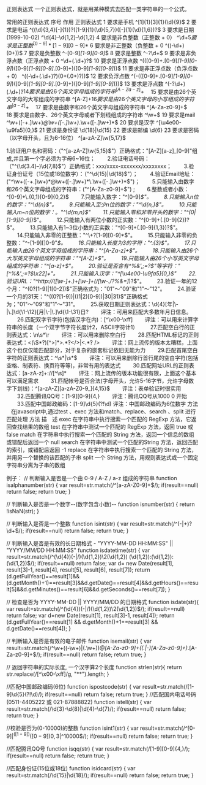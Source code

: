正则表达式
一个正则表达式，就是用某种模式去匹配一类字符串的一个公式。

常用的正则表达式
序号	作用	正则表达式
1	要求是手机	^[1]{1}[3]{1}(\d){9}$
2	要求是电话	^((\d){3,4}[-]{1})?([1-9]{1}(\d){5,7})([-]{1}(\d){1,6})?$
3	要求是日期(1999-10-02)	^\d{4}-\d{1,2}-\d{1,2}
4	要求是非负整数（正整数 + 0）	^\d+$　
5	要求是正整数	^[0-9]*[1-9][0-9]*$
6	要求是非正整数（负整数 + 0	^((-\d+)(0+))$
7	要求是负整数	^-[0-9]*[1-9][0-9]*$
8	要求是整数	^-?\d+$
9	要求是非负浮点数（正浮点数 + 0	^\d+(\.\d+)?$
10	要求是正浮点数	^(([0-9]+\.[0-9]*[1-9][0-9]*)([0-9]*[1-9][0-9]*\.[0-9]+)([0-9]*[1-9][0-9]*))$
11	要求是非正浮点数（负浮点数 + 0）	^((-\d+(\.\d+)?)(0+(\.0+)?))$
12	要求负浮点数	^(-(([0-9]+\.[0-9]*[1-9][0-9]*)([0-9]*[1-9][0-9]*\.[0-9]+)([0-9]*[1-9][0-9]*)))$
13	要求是浮点数	^(-?\d+)(\.\d+)?$　
14	要求是由26个英文字母组成的字符串	^[A-Za-z]+$　
15	要求是由26个英文字母的大写组成的字符串	^[A-Z]+$　
16	要求是由26个英文字母的小写组成的字符串	^[a-z]+$　
17	要求是由数字和26个英文字母组成的字符串	^[A-Za-z0-9]+$　
18	要求是由数字、26个英文字母或者下划线组成的字符串	^\w+$
19	要求是mail	^\w+([-+.]\w+)*@\w+([-.]\w+)*\.\w+([-.]\w+)*$
20	要求是汉字	^[\u4e00-\u9fa5]{0,}$
21	要求是身份证	\d{18}|\d{15}
22	要求是邮编	\d{6}
23	要求是密码（以字母开头，且为6-16位）	^[a-zA-Z]\w{5,17}$

1.验证用户名和密码：（"^[a-zA-Z]\w{5,15}$"）正确格式："[A-Z][a-z]_[0-9]"组成,并且第一个字必须为字母6~16位； 
　　2.验证电话号码：（"^(\d{3.4}-)\d{7,8}$"）正确格式：xxx/xxxx-xxxxxxx/xxxxxxxx； 
　　3.验证身份证号（15位或18位数字）：（"^\d{15}|\d{18}$"）； 
　　4.验证Email地址：("^\w+([-+.]\w+)*@\w+([-.]\w+)*\.\w+([-.]\w+)*$")； 
　　5.只能输入由数字和26个英文字母组成的字符串：("^[A-Za-z0-9]+$") ; 
　　6.整数或者小数：^[0-9]+\.{0,1}[0-9]{0,2}$ 
　　7.只能输入数字："^[0-9]*$"。 
　　8.只能输入n位的数字："^\d{n}$"。 
　　9.只能输入至少n位的数字："^\d{n,}$"。 
　　10.只能输入m~n位的数字：。"^\d{m,n}$" 
　　11.只能输入零和非零开头的数字："^(0|[1-9][0-9]*)$"。 
　　12.只能输入有两位小数的正实数："^[0-9]+(.[0-9]{2})?$"。 
　　13.只能输入有1~3位小数的正实数："^[0-9]+(.[0-9]{1,3})?$"。 
　　14.只能输入非零的正整数："^\+?[1-9][0-9]*$"。 
　　15.只能输入非零的负整数："^\-[1-9][]0-9"*$。 
　　16.只能输入长度为3的字符："^.{3}$"。 
　　17.只能输入由26个英文字母组成的字符串："^[A-Za-z]+$"。 
　　18.只能输入由26个大写英文字母组成的字符串："^[A-Z]+$"。 
　　19.只能输入由26个小写英文字母组成的字符串："^[a-z]+$"。 
　　20.验证是否含有^%&',;=?$\"等字符："[^%&',;=?$\x22]+"。 
　　21.只能输入汉字："^[\u4e00-\u9fa5]{0,}$" 
　　22.验证URL："^http://([\w-]+\.)+[\w-]+(/[\w-./?%&=]*)?$"。 
　　23.验证一年的12个月："^(0?[1-9]|1[0-2])$"正确格式为："01"～"09"和"1"～"12"。 
　　24.验证一个月的31天："^((0?[1-9])|((1|2)[0-9])|30|31)$"正确格式为；"01"～"09"和"1"～"31"。 
　　25.获取日期正则表达式：\d{4}[年|\-|\.]\d{\1-\12}[月|\-|\.]\d{\1-\31}日? 
　　评注：可用来匹配大多数年月日信息。 
　　26.匹配双字节字符(包括汉字在内)：[^\x00-\xff] 
　　评注：可以用来计算字符串的长度（一个双字节字符长度计2，ASCII字符计1） 
　　27.匹配空白行的正则表达式：\n\s*\r 
　　评注：可以用来删除空白行 
　　28.匹配HTML标记的正则表达式：<(\S*?)[^>]*>.*?</>|<.*? /> 
　　评注：网上流传的版本太糟糕，上面这个也仅仅能匹配部分，对于复杂的嵌套标记依旧无能为力 
　　29.匹配首尾空白字符的正则表达式：^\s*|\s*$ 
　　评注：可以用来删除行首行尾的空白字符(包括空格、制表符、换页符等等)，非常有用的表达式 
　　30.匹配网址URL的正则表达式：[a-zA-z]+://[^\s]* 
　　评注：网上流传的版本功能很有限，上面这个基本可以满足需求 
　　31.匹配帐号是否合法(字母开头，允许5-16字节，允许字母数字下划线)：^[a-zA-Z][a-zA-Z0-9_]{4,15}$ 
　　评注：表单验证时很实用 
　　32.匹配腾讯QQ号：[1-9][0-9]\{4,\} 
　　评注：腾讯QQ号从1000 0 开始 
　　33.匹配中国邮政编码：[1-9]\d{5}(?!\d) 		评注：中国邮政编码为6位数字
方法
   在javascript中,通过test 、exec 方法和match、replace、search 、split 进行匹配处理
方法	描　述
exec	在字符串中执行搜索一个匹配的 RegExp 方法，它返回查找结果的数组
test	在字符串中测试一个匹配的 RegExp 方法，返回 true 或 false
match	在字符串中执行搜索一个匹配的 String 方法，返回一个信息的数组或错配后返回一个 null
search	在字符串中测试一个匹配的String 方法，返回匹配的索引，或错配后返回 -1
replace	在字符串中执行搜索一个匹配的 String 方法，并用另一个替换的该匹配的子串
split	一个 String 方法，用规则表达式或一个固定字符串分离为子串的数组

例子：
// 判断输入是否是一个由 0-9 / A-Z / a-z 组成的字符串
function isalphanumber(str)
{
    var result=str.match(/^[a-zA-Z0-9]+$/);
    if(result==null) return false;
    return true;
}

// 判断输入是否是一个数字--(数字包含小数)--
function isnumber(str)
{
    return !isNaN(str);
}

// 判断输入是否是一个整数
function isint(str)
{
    var result=str.match(/^(-|\+)?\d+$/);
    if(result==null) return false;
    return true;
}

// 判断输入是否是有效的长日期格式 - "YYYY-MM-DD HH:MM:SS" || "YYYY/MM/DD HH:MM:SS"
function isdatetime(str)
{
    var result=str.match(/^(\d{4})(-|\/)(\d{1,2})\2(\d{1,2}) (\d{1,2}):(\d{1,2}):(\d{1,2})$/);
    if(result==null) return false;
    var d= new Date(result[1], result[3]-1, result[4], result[5], result[6], result[7]);
    return (d.getFullYear()==result[1]&&(d.getMonth()+1)==result[3]&&d.getDate()==result[4]&&d.getHours()==result[5]&&d.getMinutes()==result[6]&&d.getSeconds()==result[7]);
}

// 检查是否为 YYYY-MM-DD || YYYY/MM/DD 的日期格式
function isdate(str){
   var result=str.match(/^(\d{4})(-|\/)(\d{1,2})\2(\d{1,2})$/);
   if(result==null) return false;
   var d=new Date(result[1], result[3]-1, result[4]);
   return (d.getFullYear()==result[1] && d.getMonth()+1==result[3] && d.getDate()==result[4]);
}

// 判断输入是否是有效的电子邮件
function isemail(str)
{
    var result=str.match(/^\w+((-\w+)|(\.\w+))*\@[A-Za-z0-9]+((\.|-)[A-Za-z0-9]+)*\.[A-Za-z0-9]+$/);
    if(result==null) return false;
    return true;
}


// 返回字符串的实际长度, 一个汉字算2个长度
function strlen(str){
   return str.replace(/[^\x00-\xff]/g, "**").length;
}


//匹配中国邮政编码(6位)
function ispostcode(str)
{
    var result=str.match(/[1-9]\d{5}(?!\d)/);
    if(result==null) return false;
    return true;
}
//匹配国内电话号码(0511-4405222 或 021-87888822)
function istell(str)
{
    var result=str.match(/\d{3}-\d{8}|\d{4}-\d{7}/);
    if(result==null) return false;
    return true;
}

//校验是否为(0-10000)的整数
function isint1(str)
{
    var result=str.match(/^[0-9]$|^([1-9])([0-9]){0,3}$|^10000$/);
    if(result==null) return false;
    return true;
}


//匹配腾讯QQ号
function isqq(str)
{
    var result=str.match(/[1-9][0-9]{4,}/);
    if(result==null) return false;
    return true;
}


//匹配身份证(15位或18位)
function isidcard(str)
{
    var result=str.match(/\d{15}|\d{18}/);
    if(result==null) return false;
    return true;
}

